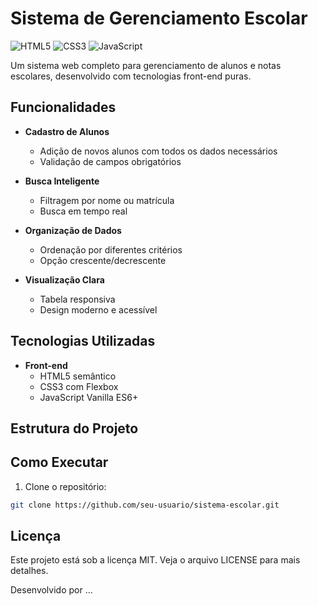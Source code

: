 # Sistema de Gerenciamento Escolar

![HTML5](https://img.shields.io/badge/HTML5-E34F26?style=for-the-badge&logo=html5&logoColor=white)
![CSS3](https://img.shields.io/badge/CSS3-1572B6?style=for-the-badge&logo=css3&logoColor=white)
![JavaScript](https://img.shields.io/badge/JavaScript-F7DF1E?style=for-the-badge&logo=javascript&logoColor=black)

Um sistema web completo para gerenciamento de alunos e notas escolares, desenvolvido com tecnologias front-end puras.

## Funcionalidades

- **Cadastro de Alunos**
  - Adição de novos alunos com todos os dados necessários
  - Validação de campos obrigatórios

- **Busca Inteligente**
  - Filtragem por nome ou matrícula
  - Busca em tempo real

- **Organização de Dados**
  - Ordenação por diferentes critérios
  - Opção crescente/decrescente

- **Visualização Clara**
  - Tabela responsiva
  - Design moderno e acessível

## Tecnologias Utilizadas

- **Front-end**
  - HTML5 semântico
  - CSS3 com Flexbox
  - JavaScript Vanilla ES6+

## Estrutura do Projeto


## Como Executar

1. Clone o repositório:
```bash
git clone https://github.com/seu-usuario/sistema-escolar.git
```

## Licença
Este projeto está sob a licença MIT. Veja o arquivo LICENSE para mais detalhes.


Desenvolvido por ...
